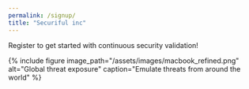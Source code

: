 ```yaml
---
permalink: /signup/
title: "Securiful inc"
---
```


Register to get started with continuous security validation!


{% include figure image_path="/assets/images/macbook_refined.png" alt="Global threat exposure" caption="Emulate threats from around the world" %}
